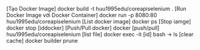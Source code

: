 [Tạo Docker Image]
docker build -t huu1995edu/coreapiselenium .
[Run Docker Image với Docker Container]
docker run -p 8080:80 huu1995edu/coreapiselenium
[List docker image]
docker ps
[Stop iamge]
docker stop [iddocker]
[Push/Pull docker]
docker [push/pull] huu1995edu/coreapiselenium
[list file]
docker exec -it [id] bash  -> ls
[clear cache]
docker builder prune
